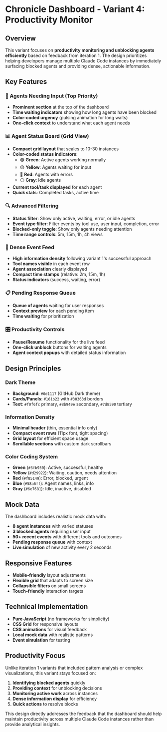 # Chronicle Dashboard - Variant 4: Productivity Monitor

## Overview
This variant focuses on **productivity monitoring and unblocking agents efficiently** based on feedback from iteration 1. The design prioritizes helping developers manage multiple Claude Code instances by immediately surfacing blocked agents and providing dense, actionable information.

## Key Features

### 🚨 Agents Needing Input (Top Priority)
- **Prominent section** at the top of the dashboard
- **Time waiting indicators** showing how long agents have been blocked
- **Color-coded urgency** (pulsing animation for long waits)
- **One-click context** to understand what each agent needs

### 📊 Agent Status Board (Grid View)
- **Compact grid layout** that scales to 10-30 instances
- **Color-coded status indicators**:
  - 🟢 **Green**: Active agents working normally
  - 🟡 **Yellow**: Agents waiting for input
  - 🔴 **Red**: Agents with errors
  - ⚪ **Gray**: Idle agents
- **Current tool/task displayed** for each agent
- **Quick stats**: Completed tasks, active time

### 🔍 Advanced Filtering
- **Status filter**: Show only active, waiting, error, or idle agents
- **Event type filter**: Filter events by tool use, user input, completion, error
- **Blocked-only toggle**: Show only agents needing attention
- **Time range controls**: 5m, 15m, 1h, 4h views

### 📝 Dense Event Feed
- **High information density** following variant 1's successful approach
- **Tool names visible** in each event row
- **Agent association** clearly displayed
- **Compact time stamps** (relative: 2m, 15m, 1h)
- **Status indicators** (success, waiting, error)

### 📋 Pending Response Queue
- **Queue of agents** waiting for user responses
- **Context preview** for each pending item
- **Time waiting** for prioritization

### 🎛️ Productivity Controls
- **Pause/Resume** functionality for the live feed
- **One-click unblock** buttons for waiting agents
- **Agent context popups** with detailed status information

## Design Principles

### Dark Theme
- **Background**: `#0d1117` (GitHub Dark theme)
- **Cards/Panels**: `#161b22` with `#30363d` borders
- **Text**: `#f0f6fc` primary, `#8b949e` secondary, `#7d8590` tertiary

### Information Density
- **Minimal header** (thin, essential info only)
- **Compact event rows** (11px font, tight spacing)
- **Grid layout** for efficient space usage
- **Scrollable sections** with custom dark scrollbars

### Color Coding System
- **Green** (`#3fb950`): Active, successful, healthy
- **Yellow** (`#d29922`): Waiting, caution, needs attention
- **Red** (`#f85149`): Error, blocked, urgent
- **Blue** (`#58a6ff`): Agent names, links, info
- **Gray** (`#6e7681`): Idle, inactive, disabled

## Mock Data
The dashboard includes realistic mock data with:
- **8 agent instances** with varied statuses
- **3 blocked agents** requiring user input
- **50+ recent events** with different tools and outcomes
- **Pending response queue** with context
- **Live simulation** of new activity every 2 seconds

## Responsive Features
- **Mobile-friendly** layout adjustments
- **Flexible grid** that adapts to screen size
- **Collapsible filters** on small screens
- **Touch-friendly** interaction targets

## Technical Implementation
- **Pure JavaScript** (no frameworks for simplicity)
- **CSS Grid** for responsive layouts
- **CSS animations** for visual feedback
- **Local mock data** with realistic patterns
- **Event simulation** for testing

## Productivity Focus
Unlike iteration 1 variants that included pattern analysis or complex visualizations, this variant stays focused on:
1. **Identifying blocked agents** quickly
2. **Providing context** for unblocking decisions  
3. **Monitoring active work** across instances
4. **Dense information display** for efficiency
5. **Quick actions** to resolve blocks

This design directly addresses the feedback that the dashboard should help maintain productivity across multiple Claude Code instances rather than provide analytical insights.